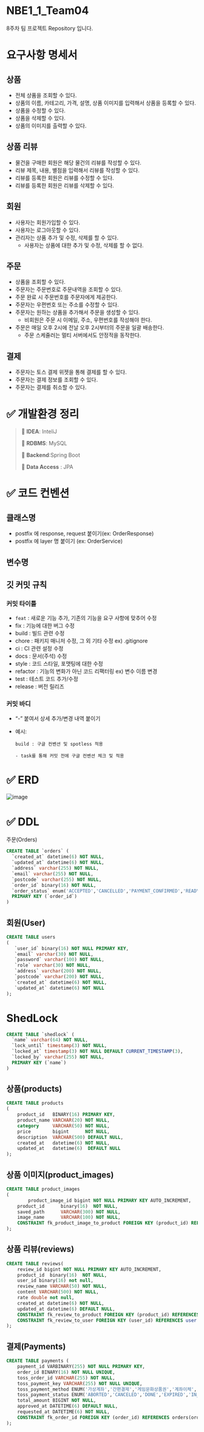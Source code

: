 # NBE1_1_Team04
8주차 팀 프로젝트 Repository 입니다.

# 요구사항 명세서

## 상품

- 전체 상품을 조회할 수 있다.
- 상품의 이름, 카테고리, 가격, 설명, 상품 이미지를 입력해서 상품을 등록할 수 있다.
- 상품을 수정할 수 있다.
- 상품을 삭제할 수 있다.
- 상품의 이미지를 출력할 수 있다.

## 상품 리뷰

- 물건을 구매한 회원은 해당 물건의 리뷰를 작성할 수 있다.
- 리뷰 제목, 내용, 별점을 입력해서 리뷰를 작성할 수 있다.
- 리뷰를 등록한 회원은 리뷰를 수정할 수 있다.
- 리뷰를 등록한 회원은 리뷰를 삭제할 수 있다.

## 회원

- 사용자는 회원가입할 수 있다.
- 사용자는 로그아웃할 수 있다.
- 관리자는 상품 추가 및 수정, 삭제를 할 수 있다.
    - 사용자는 상품에 대한 추가 및 수정, 삭제를 할 수 없다.

## 주문

- 상품을 조회할 수 있다.
- 주문자는 주문번호로 주문내역을 조회할 수 있다.
- 주문 완료 시 주문번호를 주문자에게 제공한다.
- 주문자는 우편번호 또는 주소를 수정할 수 있다.
- 주문자는 원하는 상품을 추가해서 주문을 생성할 수 있다.
    - 비회원은 주문 시 이메일, 주소, 우편번호를 작성해야 한다.
- 주문은 매일 오후 2시에 전날 오후 2시부터의 주문을 일괄 배송한다.
    - 주문 스케쥴러는 멀티 서버에서도 안정적을 동작한다.

## 결제

- 주문자는 토스 결제 위젯을 통해 결제를 할 수 있다.
- 주문자는 결제 정보를 조회할 수 있다.
- 주문자는 결제를 취소할 수 있다.
# ✅ 개발환경 정리


> 📌 **IDEA**: InteliJ
> 
>📌 **RDBMS**: MySQL
> 
>📌 **Backend**:Spring Boot
> 
>📌 **Data Access** : JPA

# ✅ 코드 컨벤션

## 클래스명

- postfix 에 response, request 붙이기(ex: OrderResponse)
- postfix 에 layer 명 붙이기 (ex: OrderService)

## 변수명

## 깃 커밋 규칙

### 커밋 타이틀

- `feat` : 새로운 기능 추가, 기존의 기능을 요구 사항에 맞추어 수정
- fix : 기능에 대한 버그 수정
- build : 빌드 관련 수정
- chore : 패키지 매니저 수정, 그 외 기타 수정 ex) .gitignore
- ci : CI 관련 설정 수정
- docs : 문서(주석) 수정
- style : 코드 스타일, 포맷팅에 대한 수정
- refactor : 기능의 변화가 아닌 코드 리팩터링 ex) 변수 이름 변경
- test : 테스트 코드 추가/수정
- release : 버전 릴리즈

### 커밋 바디
- “-” 붙여서 상세 추가/변경 내역 붙이기
- 예시:

    ```
    build : 구글 컨벤션 및 spotless 적용
    
    - task를 통해 커밋 전에 구글 컨벤션 체크 및 적용
    ```

# ✅ ERD

![image](https://github.com/user-attachments/assets/ba1381d7-b0ec-4aa3-b432-d0d8c852c394)



# ✅ DDL

주문(Orders)

```sql
CREATE TABLE `orders` (
  `created_at` datetime(6) NOT NULL,
  `updated_at` datetime(6) NOT NULL,
  `address` varchar(255) NOT NULL,
  `email` varchar(255) NOT NULL,
  `postcode` varchar(255) NOT NULL,
  `order_id` binary(16) NOT NULL,
  `order_status` enum('ACCEPTED','CANCELLED','PAYMENT_CONFIRMED','READY_FOR_DELIVERY','SETTLED','SHIPPED') NOT NULL,
  PRIMARY KEY (`order_id`)
)
```

## 회원(User)

```sql
CREATE TABLE users
(
   `user_id` binary(16) NOT NULL PRIMARY KEY,
   `email` varchar(30) NOT NULL,
   `password` varchar(100) NOT NULL,
   `role` varchar(30) NOT NULL,
   `address` varchar(200) NOT NULL,
   `postcode` varchar(200) NOT NULL,
   `created_at` datetime(6) NOT NULL,
   `updated_at` datetime(6) NOT NULL
);
```

# ShedLock

```sql
CREATE TABLE `shedlock` (
  `name` varchar(64) NOT NULL,
  `lock_until` timestamp(3) NOT NULL,
  `locked_at` timestamp(3) NOT NULL DEFAULT CURRENT_TIMESTAMP(3),
  `locked_by` varchar(255) NOT NULL,
  PRIMARY KEY (`name`)
)
```

## 상품(products)

```sql
CREATE TABLE products
(
    product_id   BINARY(16) PRIMARY KEY,
    product_name VARCHAR(20) NOT NULL,
    category     VARCHAR(50) NOT NULL,
    price        bigint      NOT NULL,
    description  VARCHAR(500) DEFAULT NULL,
    created_at   datetime(6) NOT NULL,
    updated_at   datetime(6)  DEFAULT NULL
);
```

## 상품 이미지(product_images)

```sql
CREATE TABLE product_images
(
		product_image_id bigint NOT NULL PRIMARY KEY AUTO_INCREMENT,
    product_id 		binary(16)  NOT NULL,
    saved_path      VARCHAR(300) NOT NULL,
    image_name     	VARCHAR(100) NOT NULL,
    CONSTRAINT fk_product_image_to_product FOREIGN KEY (product_id) REFERENCES products (product_id) ON DELETE CASCADE
);
```

## 상품 리뷰(reviews)

```sql
CREATE TABLE reviews(
	review_id bigint NOT NULL PRIMARY KEY AUTO_INCREMENT,
    product_id  binary(16)  NOT NULL,
    user_id binary(16) not null,
    review_name VARCHAR(50) NOT NULL,
    content VARCHAR(500) NOT NULL,
    rate double not null,
    created_at datetime(6) NOT NULL,
    updated_at datetime(6) DEFAULT NULL,
    CONSTRAINT fk_review_to_product FOREIGN KEY (product_id) REFERENCES products (product_id) ON DELETE CASCADE,
    CONSTRAINT fk_review_to_user FOREIGN KEY (user_id) REFERENCES user (user_id)
);
```

## 결제(Payments)

```sql
CREATE TABLE payments (
    payment_id VARBINARY(255) NOT NULL PRIMARY KEY,
    order_id BINARY(16) NOT NULL UNIQUE,
    toss_order_id VARCHAR(255) NOT NULL,
    toss_payment_key VARCHAR(255) NOT NULL UNIQUE,
    toss_payment_method ENUM('가상계좌','간편결제','게임문화상품권','계좌이체','도서문화상품권','문화상품권','카드','휴대폰') NOT NULL,
    toss_payment_status ENUM('ABORTED','CANCELED','DONE','EXPIRED','IN_PROGRESS','PARTIAL_CANCELED','READY','WAITING_FOR_DEPOSIT') NOT NULL,
    total_amount BIGINT NOT NULL,
    approved_at DATETIME(6) DEFAULT NULL,
    requested_at DATETIME(6) NOT NULL,
    CONSTRAINT fk_order_id FOREIGN KEY (order_id) REFERENCES orders(order_id)
);

```
